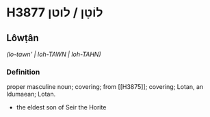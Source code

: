 # H3877 לוֹטָן / לוטן

## Lôwṭân

_(lo-tawn' | loh-TAWN | loh-TAHN)_

### Definition

proper masculine noun; covering; from [[H3875]]; covering; Lotan, an Idumaean; Lotan.

- the eldest son of Seir the Horite
